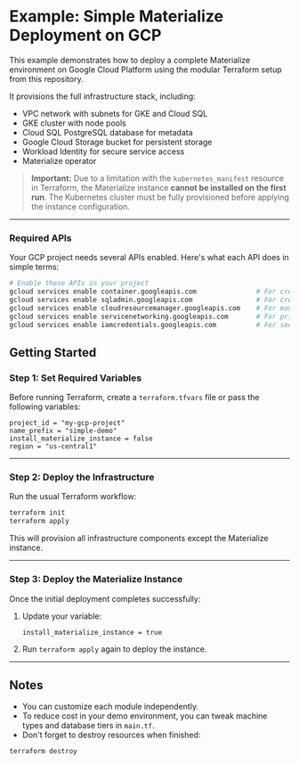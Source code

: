 # Example: Simple Materialize Deployment on GCP

This example demonstrates how to deploy a complete Materialize environment on Google Cloud Platform using the modular Terraform setup from this repository.

It provisions the full infrastructure stack, including:
- VPC network with subnets for GKE and Cloud SQL
- GKE cluster with node pools
- Cloud SQL PostgreSQL database for metadata
- Google Cloud Storage bucket for persistent storage
- Workload Identity for secure service access
- Materialize operator

> **Important:**
> Due to a limitation with the `kubernetes_manifest` resource in Terraform, the Materialize instance **cannot be installed on the first run**. The Kubernetes cluster must be fully provisioned before applying the instance configuration.

---

### Required APIs
Your GCP project needs several APIs enabled. Here's what each API does in simple terms:

```bash
# Enable these APIs in your project
gcloud services enable container.googleapis.com               # For creating Kubernetes clusters
gcloud services enable sqladmin.googleapis.com                # For creating databases
gcloud services enable cloudresourcemanager.googleapis.com    # For managing GCP resources
gcloud services enable servicenetworking.googleapis.com       # For private network connections
gcloud services enable iamcredentials.googleapis.com          # For security and authentication
```

## Getting Started

### Step 1: Set Required Variables

Before running Terraform, create a `terraform.tfvars` file or pass the following variables:

```hcl
project_id = "my-gcp-project"
name_prefix = "simple-demo"
install_materialize_instance = false
region = "us-central1"
```

---

### Step 2: Deploy the Infrastructure

Run the usual Terraform workflow:

```bash
terraform init
terraform apply
```

This will provision all infrastructure components except the Materialize instance.

---

### Step 3: Deploy the Materialize Instance

Once the initial deployment completes successfully:

1. Update your variable:

   ```hcl
   install_materialize_instance = true
   ```

2. Run `terraform apply` again to deploy the instance.

---

## Notes

* You can customize each module independently.
* To reduce cost in your demo environment, you can tweak machine types and database tiers in `main.tf`.
* Don't forget to destroy resources when finished:

```bash
terraform destroy
```
